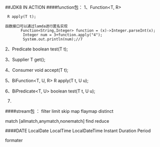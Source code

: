 ##JDK8 IN ACTION
 ####function包：
   1、Function<T, R>
    
     R apply(T t);
     
    函数接口可以通过lamda进行匿名实现
           Function<String,Integer> function = (x)->Integer.parseInt(x);
            Integer num = 3+function.apply("4");
            System.out.println(num);//7
 2、Predicate<T>
     boolean test(T t);
     
 3、Supplier<T>
     T get();
     
 4、Consumer<T>
     void accept(T t);
     
 5、BiFunction<T, U, R>
     R apply(T t, U u);
     
 6、BiPredicate<T, U>
     boolean test(T t, U u);
     
 7.
 ####stream包        ：
 filter
 limit
 skip
 map
 flaymap
 distinct
 
 match [allmatch,anymatch,nonematch]
 find 
 reduce
 
 ####DATE
 LocalDate
 LocalTime
 LocalDateTime
 Instant
 Duration
 Period
 
 formater